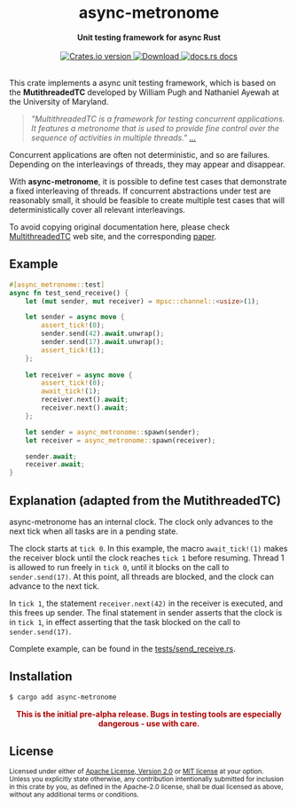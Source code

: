 <h1 align="center">async-metronome</h1>
<div align="center">
 <strong>
   Unit testing framework for async Rust
 </strong>
</div>

<br />

<div align="center">
  <!-- Crates version -->
  <a href="https://crates.io/crates/async-metronome">
    <img src="https://img.shields.io/crates/v/async-metronome.svg?style=flat-square"
    alt="Crates.io version" />
  </a>
  <!-- Downloads -->
  <a href="https://crates.io/crates/async-metronome">
    <img src="https://img.shields.io/crates/d/async-metronome.svg?style=flat-square"
      alt="Download" />
  </a>
  <!-- docs.rs docs -->
  <a href="https://docs.rs/async-metronome">
    <img src="https://img.shields.io/badge/docs-latest-blue.svg?style=flat-square"
      alt="docs.rs docs" />
  </a>
</div>

<br/>

This crate implements a async unit testing framework, which is based on the  **MutithreadedTC** developed by William Pugh and Nathaniel Ayewah at the University of Maryland.

> *"MultithreadedTC is a framework for testing concurrent applications. It features a 
> metronome that is used to provide fine control over the sequence of activities in
> multiple threads." [...](https://www.cs.umd.edu/projects/PL/multithreadedtc/overview.html)*

Concurrent applications are often not deterministic, and so are failures. Depending on the interleavings of threads, they may appear and disappear.

With **async-metronome**, it is possible to define test cases that demonstrate a fixed interleaving of threads. If concurrent abstractions under test are reasonably small, it should be feasible to create multiple test cases that will deterministically cover all relevant interleavings.

To avoid copying original documentation here, please check [MultithreadedTC](https://www.cs.umd.edu/projects/PL/multithreadedtc/) web site, and the corresponding [paper](https://www.cs.umd.edu/projects/PL/multithreadedtc/pubs/ASE07-pugh.pdf).

## Example

```rust
#[async_metronome::test]
async fn test_send_receive() {
    let (mut sender, mut receiver) = mpsc::channel::<usize>(1);

    let sender = async move {
        assert_tick!(0);
        sender.send(42).await.unwrap();
        sender.send(17).await.unwrap();
        assert_tick!(1);
    };
    
    let receiver = async move {
        assert_tick!(0);
        await_tick!(1);
        receiver.next().await;
        receiver.next().await;
    };

    let sender = async_metronome::spawn(sender);
    let receiver = async_metronome::spawn(receiver);

    sender.await;
    receiver.await;
}

```
## Explanation (adapted from the MutithreadedTC)

async-metronome has an internal clock. The clock only advances to the next tick when all tasks are in a pending state.

The clock starts at `tick 0`. In this example, the macro `await_tick!(1)` makes the receiver block until the clock reaches `tick 1` before resuming. Thread 1 is allowed to run freely in `tick 0`, until it blocks on the call to `sender.send(17)`. At this point, all threads are blocked, and the clock can advance to the next tick.

In `tick 1`, the statement `receiver.next(42)` in the receiver is executed, and this frees up sender. The final statement in sender asserts that the clock is in `tick 1`, in effect asserting that the task blocked on the call to `sender.send(17)`.

Complete example, can be found in the [tests/send_receive.rs](tests/send_receive.rs).

## Installation
```sh
$ cargo add async-metronome
```

<div align="center">
    <strong style="color: #a00">
    This is the initial pre-alpha release. Bugs in testing tools are especially dangerous - use with care.
    </strong>
</div>

## License

<sup>
Licensed under either of <a href="LICENSE-APACHE">Apache License, Version
2.0</a> or <a href="LICENSE-MIT">MIT license</a> at your option.
</sup>

<br/>

<sub>
Unless you explicitly state otherwise, any contribution intentionally submitted
for inclusion in this crate by you, as defined in the Apache-2.0 license, shall
be dual licensed as above, without any additional terms or conditions.
</sub>
 


